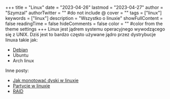 +++
title = "Linux"
date = "2023-04-26"
lastmod = "2023-04-27"
author = "Szymzal"
authorTwitter = "" #do not include @
cover = ""
tags = ["linux"]
keywords = ["linux"]
description = "Wszystko o linuxie"
showFullContent = false
readingTime = false
hideComments = false
color = "" #color from the theme settings
+++
Linux jest jądrem systemu operacyjnego wywodzącego się z UNIX.
Dziś jest to bardzo często używane jądro przez dystrybucje linuxa takie jak:
- [Debian](/posts/debian/debian)
- Ubuntu
- Arch linux

Inne posty:
- [Jak monotować dyski w linuxie](/posts/linux/montowanie-dyskow)
- [Partycje w linuxie](/posts/linux/partycje)
- [RAID](/posts/linux/raid)
